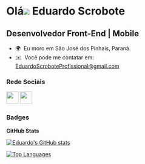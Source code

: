 Olá![](https://user-images.githubusercontent.com/18350557/176309783-0785949b-9127-417c-8b55-ab5a4333674e.gif) Eduardo Scrobote
==================================================================================================================================

Desenvolvedor Front-End | Mobile
-----------------------

* 🌍  Eu moro em São José dos Pinhais, Paraná.
* ✉️  Você pode me contatar em: [EduardoScroboteProfissional@gmail.com](mailto:EduardoScroboteProfissional@gmail.com)

### Rede Sociais

<p align="left"> <a href="https://github.com/EduardoScrobote" target="_blank" rel="noreferrer"><img src="https://raw.githubusercontent.com/danielcranney/readme-generator/main/public/icons/socials/github.svg" width="32" height="32" /></a> <a href="https://www.linkedin.com/in/eduardo-scrobote-393b3425b/" target="_blank" rel="noreferrer"><img src="https://raw.githubusercontent.com/danielcranney/readme-generator/main/public/icons/socials/linkedin.svg" width="32" height="32" /></a></p>

### Badges

<b>GitHub Stats</b>

<a href="https://github.com/EduardoScrobote"><img src="https://github-readme-stats.vercel.app/api?username=EduardoScrobote&show_icons=true&hide=&count_private=true&title_color=a855f7&text_color=64748b&icon_color=a855f7&bg_color=1c1917&hide_border=true&show_icons=true" alt="Eduardo's GitHub stats" /></a>

<a href="https://github.com/EduardoScrobote" align="left"><img src="https://github-readme-stats.vercel.app/api/top-langs/?username=EduardoScrobote&langs_count=10&title_color=a855f7&text_color=64748b&icon_color=a855f7&bg_color=1c1917&hide_border=true&locale=en&custom_title=Top%20%Languages" alt="Top Languages" /></a>
